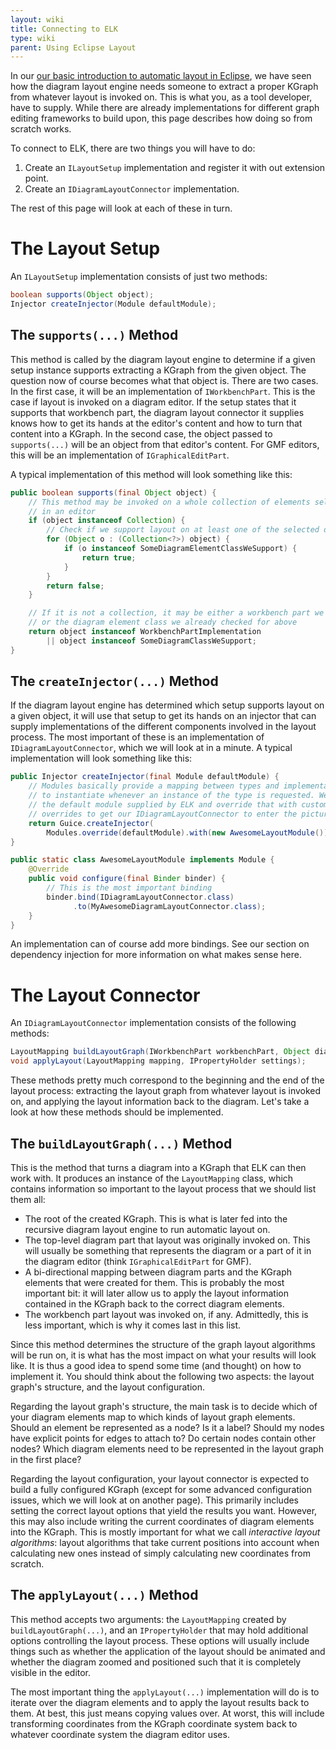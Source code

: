 ```yaml
---
layout: wiki
title: Connecting to ELK
type: wiki
parent: Using Eclipse Layout
---
```

In our [our basic introduction to automatic layout in Eclipse](20_40_Using-Eclipse-Layout), we have seen how the diagram layout engine needs someone to extract a proper KGraph from whatever layout is invoked on. This is what you, as a tool developer, have to supply. While there are already implementations for different graph editing frameworks to build upon, this page describes how doing so from scratch works.

To connect to ELK, there are two things you will have to do:

1. Create an `ILayoutSetup` implementation and register it with out extension point.
1. Create an `IDiagramLayoutConnector` implementation.

The rest of this page will look at each of these in turn.


# The Layout Setup

An `ILayoutSetup` implementation consists of just two methods:

```java
boolean supports(Object object);
Injector createInjector(Module defaultModule);
```

## The `supports(...)` Method

This method is called by the diagram layout engine to determine if a given setup instance supports extracting a KGraph from the given object. The question now of course becomes what that object is. There are two cases. In the first case, it will be an implementation of `IWorkbenchPart`. This is the case if layout is invoked on a diagram editor. If the setup states that it supports that workbench part, the diagram layout connector it supplies knows how to get its hands at the editor's content and how to turn that content into a KGraph. In the second case, the object passed to `supports(...)` will be an object from that editor's content. For GMF editors, this will be an implementation of `IGraphicalEditPart`.

A typical implementation of this method will look something like this:

```java
public boolean supports(final Object object) {
    // This method may be invoked on a whole collection of elements selected
    // in an editor
    if (object instanceof Collection) {
        // Check if we support layout on at least one of the selected objects
        for (Object o : (Collection<?>) object) {
            if (o instanceof SomeDiagramElementClassWeSupport) {
                return true;
            }
        }
        return false;
    }

    // If it is not a collection, it may be either a workbench part we support
    // or the diagram element class we already checked for above
    return object instanceof WorkbenchPartImplementation
        || object instanceof SomeDiagramClassWeSupport;
}
```


## The `createInjector(...)` Method

If the diagram layout engine has determined which setup supports layout on a given object, it will use that setup to get its hands on an injector that can supply implementations of the different components involved in the layout process. The most important of these is an implementation of `IDiagramLayoutConnector`, which we will look at in a minute. A typical implementation will look something like this:

```java
public Injector createInjector(final Module defaultModule) {
    // Modules basically provide a mapping between types and implementations
    // to instantiate whenever an instance of the type is requested. We use
    // the default module supplied by ELK and override that with custom
    // overrides to get our IDiagramLayoutConnector to enter the picture.
    return Guice.createInjector(
        Modules.override(defaultModule).with(new AwesomeLayoutModule()));
}

public static class AwesomeLayoutModule implements Module {
    @Override
    public void configure(final Binder binder) {
        // This is the most important binding
        binder.bind(IDiagramLayoutConnector.class)
              .to(MyAwesomeDiagramLayoutConnector.class);
    }
}
```

An implementation can of course add more bindings. See our section on dependency injection for more information on what makes sense here.


# The Layout Connector

An `IDiagramLayoutConnector` implementation consists of the following methods:

```java
LayoutMapping buildLayoutGraph(IWorkbenchPart workbenchPart, Object diagramPart);
void applyLayout(LayoutMapping mapping, IPropertyHolder settings);
```

These methods pretty much correspond to the beginning and the end of the layout process: extracting the layout graph from whatever layout is invoked on, and applying the layout information back to the diagram. Let's take a look at how these methods should be implemented.

## The `buildLayoutGraph(...)` Method

This is the method that turns a diagram into a KGraph that ELK can then work with. It produces an instance of the `LayoutMapping` class, which contains information so important to the layout process that we should list them all:

* The root of the created KGraph. This is what is later fed into the recursive diagram layout engine to run automatic layout on.
* The top-level diagram part that layout was originally invoked on. This will usually be something that represents the diagram or a part of it in the diagram editor (think `IGraphicalEditPart` for GMF).
* A bi-directional mapping between diagram parts and the KGraph elements that were created for them. This is probably the most important bit: it will later allow us to apply the layout information contained in the KGraph back to the correct diagram elements.
* The workbench part layout was invoked on, if any. Admittedly, this is less important, which is why it comes last in this list.

Since this method determines the structure of the graph layout algorithms will be run on, it is what has the most impact on what your results will look like. It is thus a good idea to spend some time (and thought) on how to implement it. You should think about the following two aspects: the layout graph's structure, and the layout configuration.

Regarding the layout graph's structure, the main task is to decide which of your diagram elements map to which kinds of layout graph elements. Should an element be represented as a node? Is it a label? Should my nodes have explicit points for edges to attach to? Do certain nodes contain other nodes? Which diagram elements need to be represented in the layout graph in the first place?

Regarding the layout configuration, your layout connector is expected to build a fully configured KGraph (except for some advanced configuration issues, which we will look at on another page). This primarily includes setting the correct layout options that yield the results you want. However, this may also include writing the current coordinates of diagram elements into the KGraph. This is mostly important for what we call _interactive layout algorithms_: layout algorithms that take current positions into account when calculating new ones instead of simply calculating new coordinates from scratch.


## The `applyLayout(...)` Method

This method accepts two arguments: the `LayoutMapping` created by `buildLayoutGraph(...)`, and an `IPropertyHolder` that may hold additional options controlling the layout process. These options will usually include things such as whether the application of the layout should be animated and whether the diagram zoomed and positioned such that it is completely visible in the editor.

The most important thing the `applyLayout(...)` implementation will do is to iterate over the diagram elements and to apply the layout results back to them. At best, this just means copying values over. At worst, this will include transforming coordinates from the KGraph coordinate system back to whatever coordinate system the diagram editor uses.
